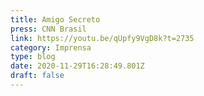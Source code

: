 ```yaml
---
title: Amigo Secreto
press: CNN Brasil
link: https://youtu.be/qUpfy9VgD8k?t=2735
category: Imprensa
type: blog
date: 2020-11-29T16:28:49.801Z
draft: false
---
```


